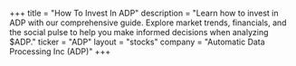 +++
title = "How To Invest In ADP"
description = "Learn how to invest in ADP with our comprehensive guide. Explore market trends, financials, and the social pulse to help you make informed decisions when analyzing $ADP."
ticker = "ADP"
layout = "stocks"
company = "Automatic Data Processing Inc (ADP)"
+++

